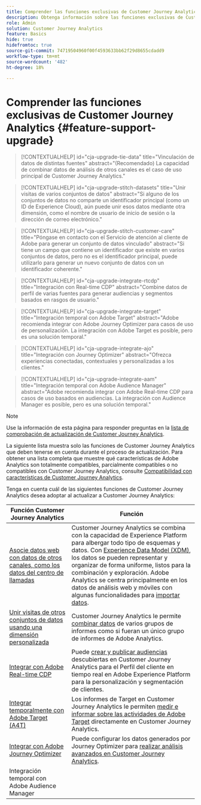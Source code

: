 ```yaml
---
title: Comprender las funciones exclusivas de Customer Journey Analytics
description: Obtenga información sobre las funciones exclusivas de Customer Journey Analytics
role: Admin
solution: Customer Journey Analytics
feature: Basics
hide: true
hidefromtoc: true
source-git-commit: 74719504960f00f4593633bb62f29d8655cdadd9
workflow-type: tm+mt
source-wordcount: '482'
ht-degree: 18%

---
```


# Comprender las funciones exclusivas de Customer Journey Analytics {#feature-support-upgrade}

<!-- markdownlint-disable MD034 -->

>[!CONTEXTUALHELP]
>id="cja-upgrade-tie-data"
>title="Vinculación de datos de distintas fuentes"
>abstract="(Recomendado) La capacidad de combinar datos de análisis de otros canales es el caso de uso principal de Customer Journey Analytics."

<!-- markdownlint-enable MD034 -->

<!-- markdownlint-disable MD034 -->

>[!CONTEXTUALHELP]
>id="cja-upgrade-stitch-datasets"
>title="Unir visitas de varios conjuntos de datos"
>abstract="Si alguno de los conjuntos de datos no comparte un identificador principal (como un ID de Experience Cloud), aún puede unir esos datos mediante otra dimensión, como el nombre de usuario de inicio de sesión o la dirección de correo electrónico."

<!-- markdownlint-enable MD034 -->

<!-- markdownlint-disable MD034 -->

>[!CONTEXTUALHELP]
>id="cja-upgrade-stitch-customer-care"
>title="Póngase en contacto con el Servicio de atención al cliente de Adobe para generar un conjunto de datos vinculado"
>abstract="Si tiene un campo que contiene un identificador que existe en varios conjuntos de datos, pero no es el identificador principal, puede utilizarlo para generar un nuevo conjunto de datos con un identificador coherente."

<!-- markdownlint-enable MD034 -->

<!-- markdownlint-disable MD034 -->

>[!CONTEXTUALHELP]
>id="cja-upgrade-integrate-rtcdp"
>title="Integración con Real-time CDP"
>abstract="Combine datos de perfil de varias fuentes para generar audiencias y segmentos basados en rasgos de usuario."

<!-- markdownlint-enable MD034 -->

<!-- markdownlint-disable MD034 -->

>[!CONTEXTUALHELP]
>id="cja-upgrade-integrate-target"
>title="Integración temporal con Adobe Target"
>abstract="Adobe recomienda integrar con Adobe Journey Optimizer para casos de uso de personalización. La integración con Adobe Target es posible, pero es una solución temporal."

<!-- markdownlint-enable MD034 -->

<!-- markdownlint-disable MD034 -->

>[!CONTEXTUALHELP]
>id="cja-upgrade-integrate-ajo"
>title="Integración con Journey Optimizer"
>abstract="Ofrezca experiencias conectadas, contextuales y personalizadas a los clientes."

<!-- markdownlint-enable MD034 -->

<!-- markdownlint-disable MD034 -->

>[!CONTEXTUALHELP]
>id="cja-upgrade-integrate-aam"
>title="Integración temporal con Adobe Audience Manager"
>abstract="Adobe recomienda integrar con Adobe Real-time CDP para casos de uso basados en audiencias. La integración con Audience Manager es posible, pero es una solución temporal."

<!-- markdownlint-enable MD034 -->

>[!NOTE]
> 
>Use la información de esta página para responder preguntas en la [lista de comprobación de actualización de Customer Journey Analytics](https://gigazelle.github.io/cja-ttv/).

La siguiente lista muestra solo las funciones de Customer Journey Analytics que deben tenerse en cuenta durante el proceso de actualización. Para obtener una lista completa que muestre qué características de Adobe Analytics son totalmente compatibles, parcialmente compatibles o no compatibles con Customer Journey Analytics, consulte [Compatibilidad con características de Customer Journey Analytics](/help/getting-started/aa-vs-cja/cja-aa.md).

Tenga en cuenta cuál de las siguientes funciones de Customer Journey Analytics desea adoptar al actualizar a Customer Journey Analytics:

| Función Customer Journey Analytics | Función |
|---------|----------|
| [Asocie datos web con datos de otros canales, como los datos del centro de llamadas](https://experienceleague.adobe.com/en/docs/analytics-platform/using/cja-usecases/cross-channel/cross-channel) | Customer Journey Analytics se combina con la capacidad de Experience Platform para albergar todo tipo de esquemas y datos. Con [Experience Data Model (XDM)](https://experienceleague.adobe.com/docs/experience-platform/xdm/home.html?lang=es), los datos se pueden representar y organizar de forma uniforme, listos para la combinación y exploración. Adobe Analytics se centra principalmente en los datos de análisis web y móviles con algunas funcionalidades para [importar datos](https://experienceleague.adobe.com/docs/analytics/import/home.html?lang=es). |
| [Unir visitas de otros conjuntos de datos usando una dimensión personalizada](https://experienceleague.adobe.com/en/docs/analytics-platform/using/stitching/overview) | Customer Journey Analytics le permite [combinar datos](/help/connections/combined-dataset.md) de varios grupos de informes como si fueran un único grupo de informes de Adobe Analytics. |
| [Integrar con Adobe Real-time CDP](/help/components/audiences/audiences-overview.md) | Puede [crear y publicar audiencias](/help/components/audiences/audiences-overview.md) descubiertas en Customer Journey Analytics para el Perfil del cliente en tiempo real en Adobe Experience Platform para la personalización y segmentación de clientes. |
| [Integrar temporalmente con Adobe Target (A4T)](/help/integrations/at.md) | Los informes de Target en Customer Journey Analytics le permiten [medir e informar sobre las actividades de Adobe Target](/help/integrations/at.md) directamente en Customer Journey Analytics. |
| [Integrar con Adobe Journey Optimizer](/help/integrations/ajo.md) | Puede configurar los datos generados por Journey Optimizer para [realizar análisis avanzados en Customer Journey Analytics](/help/integrations/ajo.md). |
| Integración temporal con Adobe Audience Manager |  |


